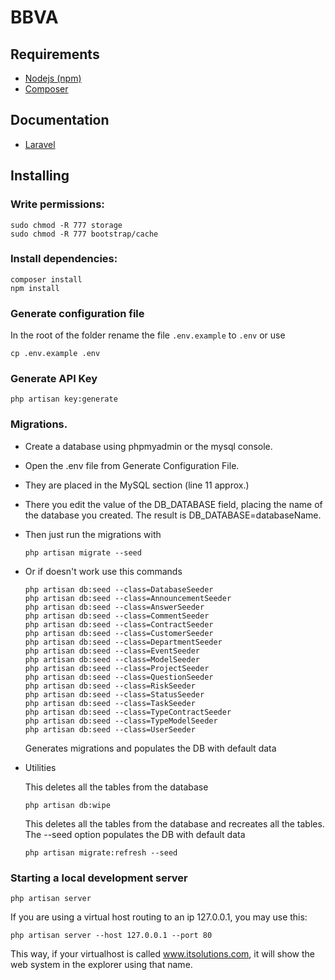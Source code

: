 # BBVA

## Requirements
 - [Nodejs (npm)](https://nodejs.org/en/)
 - [Composer](https://getcomposer.org/download/)

## Documentation
 - [Laravel](https://laravel.com/docs/8.x/readme)

## Installing
### Write permissions:
    
    sudo chmod -R 777 storage
    sudo chmod -R 777 bootstrap/cache
    

### Install dependencies:

    composer install
    npm install



### Generate configuration file
   In the root of the folder rename the file `.env.example` to `.env` or use 
    
    cp .env.example .env
    

### Generate API Key
    
    php artisan key:generate
    

### Migrations.
  * Create a database using phpmyadmin or the mysql console.
  * Open the .env file from Generate Configuration File.
  * They are placed in the MySQL section (line 11 approx.)
  * There you edit the value of the DB_DATABASE field, placing the name of the database you created. The result is DB_DATABASE=databaseName.
  * Then just run the migrations with
    ```
    php artisan migrate --seed
    ```
  * Or if doesn't work use this commands

    ```
    php artisan db:seed --class=DatabaseSeeder
    php artisan db:seed --class=AnnouncementSeeder
    php artisan db:seed --class=AnswerSeeder
    php artisan db:seed --class=CommentSeeder
    php artisan db:seed --class=ContractSeeder
    php artisan db:seed --class=CustomerSeeder
    php artisan db:seed --class=DepartmentSeeder
    php artisan db:seed --class=EventSeeder
    php artisan db:seed --class=ModelSeeder
    php artisan db:seed --class=ProjectSeeder
    php artisan db:seed --class=QuestionSeeder
    php artisan db:seed --class=RiskSeeder
    php artisan db:seed --class=StatusSeeder
    php artisan db:seed --class=TaskSeeder
    php artisan db:seed --class=TypeContractSeeder
    php artisan db:seed --class=TypeModelSeeder
    php artisan db:seed --class=UserSeeder
    ```

    Generates migrations and populates the DB with default data

  * Utilities

    This deletes all the tables from the database
    ```
    php artisan db:wipe
    ```

    This deletes all the tables from the database and recreates all the tables. The --seed option populates the DB with default data
    ```
    php artisan migrate:refresh --seed
    ```

    
 ### Starting a local development server
    
    php artisan server

  If you are using a virtual host routing to an ip 127.0.0.1, you may use this:
    
    php artisan server --host 127.0.0.1 --port 80


  This way, if your virtualhost is called www.itsolutions.com, it will show the web system in the explorer using that name.

    
